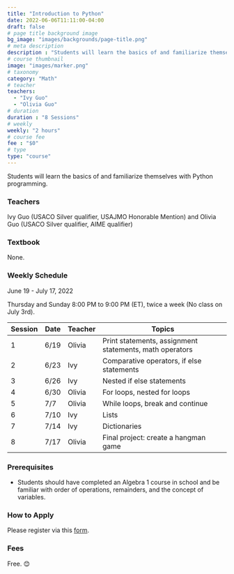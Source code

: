 ```yaml
---
title: "Introduction to Python"
date: 2022-06-06T11:11:00-04:00
draft: false
# page title background image
bg_image: "images/backgrounds/page-title.png"
# meta description
description : "Students will learn the basics of and familiarize themselves with Python programming."
# course thumbnail
image: "images/marker.png"
# taxonomy
category: "Math"
# teacher
teachers:
  - "Ivy Guo"
  - "Olivia Guo"
# duration
duration : "8 Sessions"
# weekly
weekly: "2 hours"
# course fee
fee : "$0"
# type
type: "course"
---
```


Students will learn the basics of and familiarize themselves with Python programming. 

### Teachers

Ivy Guo (USACO Silver qualifier, USAJMO Honorable Mention) and Olivia Guo (USACO Silver qualifier, AIME qualifier)

### Textbook 
None.

### Weekly Schedule

June 19 - July 17, 2022

Thursday and Sunday 8:00 PM to 9:00 PM (ET), twice a week (No class on July 3rd).

|Session|Date  | Teacher|Topics
|-------|------|--------|------------------------------------------------------
|1      |6/19  | Olivia | Print statements, assignment statements, math operators
|2      |6/23  | Ivy    | Comparative operators, if else statements
|3      |6/26  | Ivy    | Nested if else statements
|4      |6/30  | Olivia | For loops, nested for loops
|5      |7/7   | Olivia | While loops, break and continue
|6      |7/10  | Ivy    | Lists
|7      |7/14  | Ivy    | Dictionaries
|8      |7/17  | Olivia | Final project: create a hangman game

### Prerequisites

* Students should have completed an Algebra 1 course in school and be familiar with order of operations, remainders, and the concept of variables.

### How to Apply

Please register via this [form](https://forms.gle/vqCWoodbqgfKHmjs5).

### Fees

Free. 😊

